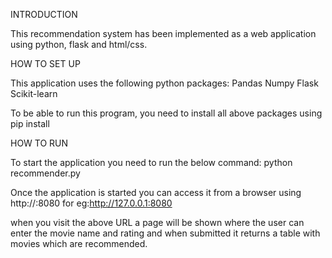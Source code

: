 INTRODUCTION
  
  This recommendation system has been implemented as a web application using python, flask and html/css.
  


HOW TO SET UP

This application uses the following python packages:
Pandas
Numpy
Flask
Scikit-learn

To be able to run this program, you need to install all above packages using pip install


HOW TO RUN

To start the application you need to run the below command:
python recommender.py

Once the application is started you can access it from a browser using http://<host>:8080 
for eg:http://127.0.0.1:8080 

when you visit the above URL a page will be shown where the user can enter the movie name and rating and when submitted it returns a table with movies which are recommended.
